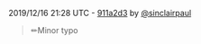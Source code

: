 2019/12/16 21:28 UTC - [911a2d3](https://github.com/hassio-addons/addon-nut/commit/911a2d3db411c67ee5eb528a2e0a9b88a98c3281) by [@sinclairpaul](https://github.com/sinclairpaul)
> ✏Minor typo 

